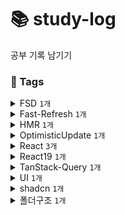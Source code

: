 # 📚 study-log
공부 기록 남기기

<!-- TAGS_START -->

### 📌 Tags

<details>
<summary class="tag-summary">FSD <code>1개</code></summary>

- [27](2025/05/27.md) FSD 폴더 구조와 장단점 알아보기💡
</details>

<details>
<summary class="tag-summary">Fast-Refresh <code>1개</code></summary>

- [27-1](2025/05/27-1.md) React에서 Fast Refresh가 실패하는 이유와 주의사항 알아보기
</details>

<details>
<summary class="tag-summary">HMR <code>1개</code></summary>

- [27-1](2025/05/27-1.md) React에서 Fast Refresh가 실패하는 이유와 주의사항 알아보기
</details>

<details>
<summary class="tag-summary">OptimisticUpdate <code>1개</code></summary>

- [20](2025/05/20.md) 낙관적 업데이트를 위한 리액트 hook
</details>

<details>
<summary class="tag-summary">React <code>3개</code></summary>

- [19](2025/05/19.md) 🛠️ shadcn 검색 Input + Popover 연동 이슈 발생
- [20](2025/05/20.md) 낙관적 업데이트를 위한 리액트 hook
- [27-1](2025/05/27-1.md) React에서 Fast Refresh가 실패하는 이유와 주의사항 알아보기
</details>

<details>
<summary class="tag-summary">React19 <code>1개</code></summary>

- [20](2025/05/20.md) 낙관적 업데이트를 위한 리액트 hook
</details>

<details>
<summary class="tag-summary">TanStack-Query <code>1개</code></summary>

- [19-1](2025/05/19-1.md) TanStack Query를 사용하기 적절한 상황은?
</details>

<details>
<summary class="tag-summary">UI <code>1개</code></summary>

- [19](2025/05/19.md) 🛠️ shadcn 검색 Input + Popover 연동 이슈 발생
</details>

<details>
<summary class="tag-summary">shadcn <code>1개</code></summary>

- [19](2025/05/19.md) 🛠️ shadcn 검색 Input + Popover 연동 이슈 발생
</details>

<details>
<summary class="tag-summary">폴더구조 <code>1개</code></summary>

- [27](2025/05/27.md) FSD 폴더 구조와 장단점 알아보기💡
</details>


<!-- TAGS_END -->